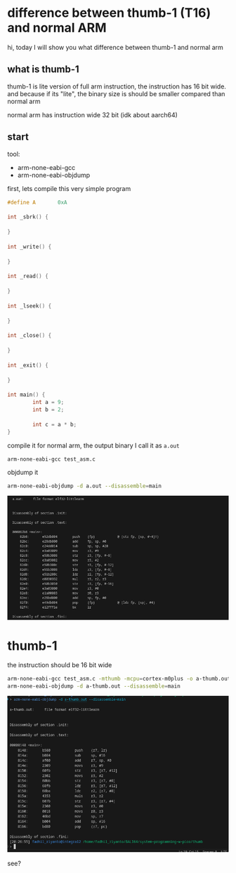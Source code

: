 # difference between thumb-1 (T16) and normal ARM

hi, today I will show you what difference between thumb-1 and normal arm

## what is thumb-1
thumb-1 is lite version of full arm instruction, the instruction has 16 bit wide. and because if its "lite", the binary size is should be smaller compared than normal arm

normal arm has instruction wide 32 bit (idk about aarch64)

## start

tool:

- arm-none-eabi-gcc
- arm-none-eabi-objdump

first, lets compile this very simple program

```c
#define A       0xA

int _sbrk() {

}

int _write() {
        
}

int _read() {
        
}

int _lseek() {
        
}

int _close() {
        
}

int _exit() {
        
}

int main() {
        int a = 9;
        int b = 2;

        int c = a * b;
}

```

compile it for normal arm, the output binary I call it as `a.out`

```sh
arm-none-eabi-gcc test_asm.c
```

objdump it
```sh
arm-none-eabi-objdump -d a.out --disassemble=main
```

![image](../assets/c38e8c412d7bcbe693941611f86723b28fc4a786e84d164de0ca2f1d4ae5b764db556df0eb245afdad4f2d5db66cbfe540ce7a2e1a1e6d06c3780118.png)

# thumb-1
the instruction should be 16 bit wide

```sh
arm-none-eabi-gcc test_asm.c -mthumb -mcpu=cortex-m0plus -o a-thumb.out
arm-none-eabi-objdump -d a-thumb.out --disassemble=main
```

![image](../assets/b04a081419adbabb9ed3f9109f8fea8b1c20b14413955f208d256afbef6ad9ace8712dd8fc5b5b1168effabe0ee4b59a0218443982237179aead52b4.png)

see?